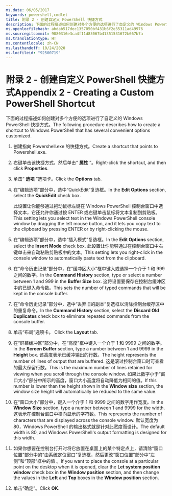```yaml
---
ms.date: 06/05/2017
keywords: powershell,cmdlet
title: 附录 2 - 创建自定义 PowerShell 快捷方式
description: 下面的过程描述如何创建对多个方便的选项进行了自定义的 Windows PowerShell 快捷方式。
ms.openlocfilehash: abdab517dec1357050bf431b6f2e35311ad49976
ms.sourcegitcommit: 9080316e3ca4f11d83067b41351531672b667b7a
ms.translationtype: HT
ms.contentlocale: zh-CN
ms.lasthandoff: 10/24/2020
ms.locfileid: "92500719"
---
```

# <a name="appendix-2---creating-a-custom-powershell-shortcut"></a><span data-ttu-id="5c036-104">附录 2 - 创建自定义 PowerShell 快捷方式</span><span class="sxs-lookup"><span data-stu-id="5c036-104">Appendix 2 - Creating a Custom PowerShell Shortcut</span></span>

<span data-ttu-id="5c036-105">下面的过程描述如何创建对多个方便的选项进行了自定义的 Windows PowerShell 快捷方式。</span><span class="sxs-lookup"><span data-stu-id="5c036-105">The following procedure describes how to create a shortcut to Windows PowerShell that has several convenient options customized.</span></span>

1. <span data-ttu-id="5c036-106">创建指向 Powershell.exe 的快捷方式。</span><span class="sxs-lookup"><span data-stu-id="5c036-106">Create a shortcut that points to Powershell.exe.</span></span>

1. <span data-ttu-id="5c036-107">右键单击该快捷方式，然后单击“ **属性** ”。</span><span class="sxs-lookup"><span data-stu-id="5c036-107">Right-click the shortcut, and then click **Properties**.</span></span>

1. <span data-ttu-id="5c036-108">单击“ **选项** ”选项卡。</span><span class="sxs-lookup"><span data-stu-id="5c036-108">Click the **Options** tab.</span></span>

1. <span data-ttu-id="5c036-109">在“编辑选项”部分中，选中“QuickEdit”复选框。</span><span class="sxs-lookup"><span data-stu-id="5c036-109">In the **Edit Options** section, select the **QuickEdit** check box.</span></span>

    <span data-ttu-id="5c036-110">此设置让你能够通过拖动鼠标左键在 Windows PowerShell 控制台窗口中选择文本，它还允许你通过按 ENTER 或右键单击鼠标将文本复制到剪贴板。</span><span class="sxs-lookup"><span data-stu-id="5c036-110">This setting lets you select text in the Windows PowerShell console window by dragging the left  mouse button, and it lets you copy text to the clipboard by pressing ENTER or by right-clicking  the mouse.</span></span>

1. <span data-ttu-id="5c036-111">在“编辑选项”部分中，选中“插入模式”复选框。</span><span class="sxs-lookup"><span data-stu-id="5c036-111">In the **Edit Options** section, select the **Insert Mode** check box.</span></span> <span data-ttu-id="5c036-112">此设置让你能够通过在控制台窗口中右键单击来自动粘贴剪贴板中的文本。</span><span class="sxs-lookup"><span data-stu-id="5c036-112">This setting lets you right-click in the console window to automatically paste text from the clipboard.</span></span>

1. <span data-ttu-id="5c036-113">在“命令历史记录”部分中，在“缓冲区大小”框中键入或选择一个介于 1 和 999 之间的数字。</span><span class="sxs-lookup"><span data-stu-id="5c036-113">In the **Command History** section, type or select a number between 1 and 999 in the **Buffer Size** box.</span></span> <span data-ttu-id="5c036-114">这将设置要保存在控制台缓冲区中的已键入命令数。</span><span class="sxs-lookup"><span data-stu-id="5c036-114">This sets the number of typed commands that will be kept in the console buffer.</span></span>

1. <span data-ttu-id="5c036-115">在“命令历史记录”部分中，选中“丢弃旧的副本”复选框以清除控制台缓存区中的重复命令。</span><span class="sxs-lookup"><span data-stu-id="5c036-115">In the **Command History** section, select the **Discard Old Duplicates** check box to eliminate repeated commands from the console buffer.</span></span>

1. <span data-ttu-id="5c036-116">单击“布局”选项卡。 </span><span class="sxs-lookup"><span data-stu-id="5c036-116">Click the **Layout** tab.</span></span>

1. <span data-ttu-id="5c036-117">在“屏幕缓冲区”部分中，在“高度”框中键入一个介于 1 和 9999 之间的数字。</span><span class="sxs-lookup"><span data-stu-id="5c036-117">In the **Screen Buffer** section, type a number between 1 and 9999 in the **Height** box.</span></span> <span data-ttu-id="5c036-118">该高度表示已缓冲输出的行数。</span><span class="sxs-lookup"><span data-stu-id="5c036-118">The height represents the number of lines of output that are buffered.</span></span> <span data-ttu-id="5c036-119">这是滚过控制台窗口时可查看的最大保留行数。</span><span class="sxs-lookup"><span data-stu-id="5c036-119">This is the maximum number of lines retained for viewing when you scroll through the console window.</span></span> <span data-ttu-id="5c036-120">如果此数字小于“窗口大小”部分中所示的高度，窗口大小高度将自动降低为相同的值。</span><span class="sxs-lookup"><span data-stu-id="5c036-120">If this number is lower than the height shown in the **Window size** section, the window size height will automatically be reduced to the same value.</span></span>

1. <span data-ttu-id="5c036-121">在“窗口大小”部分中，键入一个介于 1 和 9999 之间的数字用作宽度。</span><span class="sxs-lookup"><span data-stu-id="5c036-121">In the **Window Size** section, type a number between 1 and 9999 for the width.</span></span> <span data-ttu-id="5c036-122">这表示在控制台窗口中横向显示的字符数。</span><span class="sxs-lookup"><span data-stu-id="5c036-122">This represents the number of characters that are displayed across the console window.</span></span> <span data-ttu-id="5c036-123">默认宽度为 80，Windows PowerShell 的输出格式就是针对此宽度而设计。</span><span class="sxs-lookup"><span data-stu-id="5c036-123">The default width is 80, and Windows PowerShell's output formatting is designed for this width.</span></span>

1. <span data-ttu-id="5c036-124">如果你想要在控制台打开时将它放置在桌面上的某个特定点上，请清除“窗口位置”部分中的“由系统定位窗口”复选框，然后更改“窗口位置”部分中“左侧”和“顶部”框中的值    。</span><span class="sxs-lookup"><span data-stu-id="5c036-124">If you want to place the console at a particular point on the desktop when it is opened, clear  the **Let system position window** check box in the **Window position** section, and then change  the values in the **Left** and **Top** boxes in the **Window position** section.</span></span>

1. <span data-ttu-id="5c036-125">单击“确定”。</span><span class="sxs-lookup"><span data-stu-id="5c036-125">Click **OK**.</span></span>
